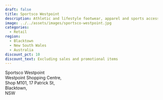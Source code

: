 ```yaml
---
draft: false
title: Sportsco Westpoint
description: Athletic and lifestyle footwear, apparel and sports accessories
image: ../../assets/images/sportsco-westpoint.jpg
categories:
  - Retail
region:
  - Blacktown
  - New South Wales
  - Australia
discount_pct: 10
discount_text: Excluding sales and promotional items
---
```


Sportsco Westpoint\
Westpoint Shopping Centre, \
Shop M101, 17 Patrick St, \
Blacktown, \
NSW
